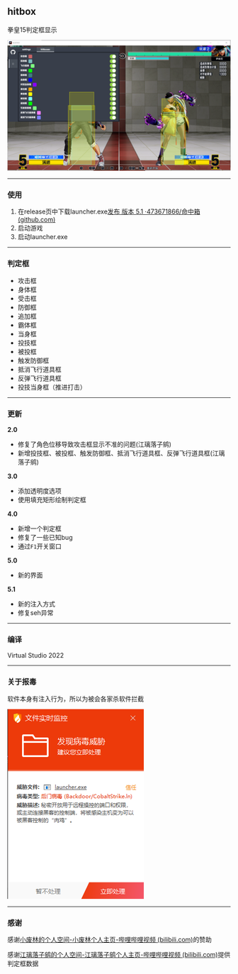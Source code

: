 ## hitbox

拳皇15判定框显示

![](./image2.png)

***

### 使用

1. 在release页中下载launcher.exe[发布 版本 5.1 ·473671866/命中箱 (github.com)](https://github.com/473671866/hitbox/releases/tag/release-5.1)
2. 启动游戏
3. 启动launcher.exe

***



### 判定框

- 攻击框
- 身体框
- 受击框
- 防御框
- 追加框
- 霸体框
- 当身框
- 投技框
- 被投框
- 触发防御框
- 抵消飞行道具框
- 反弹飞行道具框
- 投技当身框（推进打击）

***



### 更新

**2.0**

- 修复了角色位移导致攻击框显示不准的问题(江璃落子鹓)
- 新增投技框、被投框、触发防御框、抵消飞行道具框、反弹飞行道具框(江璃落子鹓)

**3.0**

- 添加透明度选项
- 使用填充矩形绘制判定框

**4.0**

- 新增一个判定框
- 修复了一些已知bug
- 通过`F1`开关窗口

**5.0**

- 新的界面

**5.1**

- 新的注入方式
- 修复seh异常

***



### 编译

Virtual Studio 2022

*****



### 关于报毒

软件本身有注入行为，所以为被会各家杀软件拦截

![image3](./image3.png)





*****



### 感谢

感谢[小废林的个人空间-小废林个人主页-哔哩哔哩视频 (bilibili.com)](https://space.bilibili.com/2203159)的赞助

感谢[江璃落子鹓的个人空间-江璃落子鹓个人主页-哔哩哔哩视频 (bilibili.com)](https://space.bilibili.com/346699931)提供判定框数据
